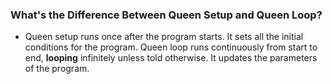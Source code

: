 

### What's the Difference Between Queen Setup and Queen Loop?

- Queen setup runs once after the program starts. It sets all the initial conditions for the program. Queen loop runs continuously from start to end, **looping** infinitely unless told otherwise. It updates the parameters of the program.